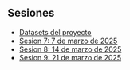 ## Sesiones 
- [Datasets del proyecto](./datasets)
- [Sesion 7: 7 de marzo de 2025](./sesion07)
- [Sesion 8: 14 de marzo de 2025](./sesion08)
- [Sesion 9: 21 de marzo de 2025](./sesion09)

